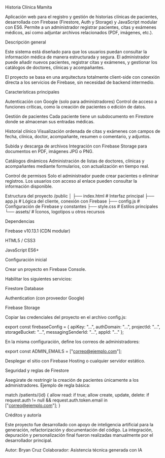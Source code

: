 Historia Clínica Mamita

Aplicación web para el registro y gestión de historias clínicas de pacientes, desarrollada con Firebase (Firestore, Auth y Storage) y JavaScript modular con ES6.
Permite a un administrador registrar pacientes, citas y exámenes médicos, así como adjuntar archivos relacionados (PDF, imágenes, etc.).

Descripción general

Este sistema está diseñado para que los usuarios puedan consultar la información médica de manera estructurada y segura.
El administrador puede añadir nuevos pacientes, registrar citas y exámenes, y gestionar los catálogos de doctores, clínicas y acompañantes.

El proyecto se basa en una arquitectura totalmente client-side con conexión directa a los servicios de Firebase, sin necesidad de backend intermedio.

Características principales

Autenticación con Google (solo para administradores)
Control de acceso a funciones críticas, como la creación de pacientes o edición de datos.

Gestión de pacientes
Cada paciente tiene un subdocumento en Firestore donde se almacenan sus entradas médicas.

Historial clínico
Visualización ordenada de citas y exámenes con campos de fecha, clínica, doctor, acompañante, resumen o comentario, y adjuntos.

Subida y descarga de archivos
Integración con Firebase Storage para documentos en PDF, imágenes JPG o PNG.

Catálogos dinámicos
Administración de listas de doctores, clínicas y acompañantes mediante formularios, con actualización en tiempo real.

Control de permisos
Solo el administrador puede crear pacientes o eliminar registros.
Los usuarios con acceso al enlace pueden consultar la información disponible.

Estructura del proyecto
/public
│
├── index.html          # Interfaz principal
├── app.js              # Lógica del cliente, conexión con Firebase
├── config.js           # Configuración de Firebase y constantes
├── style.css           # Estilos principales
└── assets/             # Íconos, logotipos u otros recursos

Dependencias

Firebase v10.13.1 (CDN modular)

HTML5 / CSS3

JavaScript ES6+

Configuración inicial

Crear un proyecto en Firebase Console.

Habilitar los siguientes servicios:

Firestore Database

Authentication (con proveedor Google)

Firebase Storage

Copiar las credenciales del proyecto en el archivo config.js:

export const firebaseConfig = {
  apiKey: "...",
  authDomain: "...",
  projectId: "...",
  storageBucket: "...",
  messagingSenderId: "...",
  appId: "..."
};


En la misma configuración, define los correos de administradores:

export const ADMIN_EMAILS = ["correo@ejemplo.com"];


Desplegar el sitio con Firebase Hosting o cualquier servidor estático.

Seguridad y reglas de Firestore

Asegúrate de restringir la creación de pacientes únicamente a los administradores.
Ejemplo de regla básica:

match /patients/{id} {
  allow read: if true;
  allow create, update, delete: if request.auth != null
    && request.auth.token.email in ["correo@ejemplo.com"];
}

Créditos y autoría

Este proyecto fue desarrollado con apoyo de inteligencia artificial para la generación, refactorización y documentación del código.
La integración, depuración y personalización final fueron realizadas manualmente por el desarrollador principal.

Autor: Bryan Cruz
Colaborador: Asistencia técnica generada con IA
